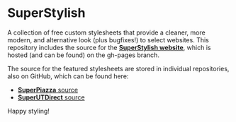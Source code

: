 # SuperStylish
A collection of free custom stylesheets that provide a cleaner, more modern, and alternative look (plus bugfixes!) to select websites. This repository includes the source for the **[SuperStylish website](https://analytalica.github.io/SuperStylish/)**, which is hosted (and can be found) on the gh-pages branch.

The source for the featured stylesheets are stored in individual repositories, also on GitHub, which can be found here:

 - [**SuperPiazza** source](https://github.com/analytalica/SuperPiazza)
 - [**SuperUTDirect** source](https://github.com/analytalica/SuperUTDirect)

Happy styling!
